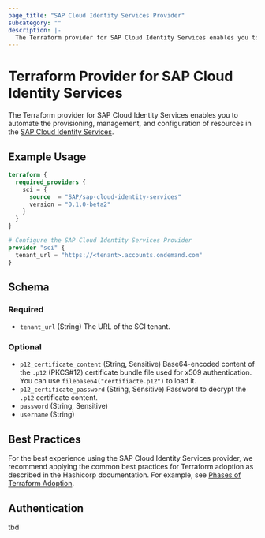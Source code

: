 ```yaml
---
page_title: "SAP Cloud Identity Services Provider"
subcategory: ""
description: |-
  The Terraform provider for SAP Cloud Identity Services enables you to automate the provisioning, management, and configuration of resources in the SAP Cloud Identity Services https://help.sap.com/docs/cloud-identity-services.
---
```

# Terraform Provider for SAP Cloud Identity Services

The Terraform provider for SAP Cloud Identity Services enables you to automate the provisioning, management, and configuration of resources in the [SAP Cloud Identity Services](https://help.sap.com/docs/cloud-identity-services).

## Example Usage

```terraform
terraform {
  required_providers {
    sci = {
      source  = "SAP/sap-cloud-identity-services"
      version = "0.1.0-beta2"
    }
  }
}

# Configure the SAP Cloud Identity Services Provider
provider "sci" {
  tenant_url = "https://<tenant>.accounts.ondemand.com"
}
```

<!-- schema generated by tfplugindocs -->
## Schema

### Required

- `tenant_url` (String) The URL of the SCI tenant.

### Optional

- `p12_certificate_content` (String, Sensitive) Base64-encoded content of the `.p12` (PKCS#12) certificate bundle file used for x509 authentication. You can use `filebase64("certifiacte.p12")` to load it.
- `p12_certificate_password` (String, Sensitive) Password to decrypt the `.p12` certificate content.
- `password` (String, Sensitive)
- `username` (String)

## Best Practices

For the best experience using the SAP Cloud Identity Services provider, we recommend applying the common best practices for Terraform adoption as described in the Hashicorp documentation. For example, see [Phases of Terraform Adoption](https://developer.hashicorp.com/well-architected-framework/operational-excellence/operational-excellence-terraform-maturity).

## Authentication

tbd
